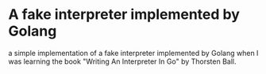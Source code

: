 # A fake interpreter implemented by Golang

a simple implementation of a fake interpreter implemented by Golang
when I was learning the book "Writing An Interpreter In Go" by Thorsten Ball.

